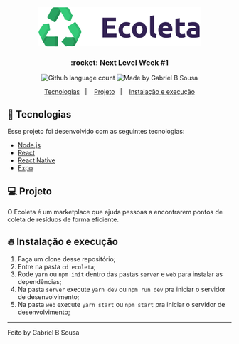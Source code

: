 <div align="center">
  <a href="https://blusoft.org.br/home/entra-21/">
    <img src="web/src/assets/logo.svg" alt="Ecoleta">
  </a>
</div>

<h3 align="center">
  :rocket: Next Level Week #1
</h3>

<p align="center">
  <img alt="Github language count" src="https://img.shields.io/github/languages/count/gabrielbudke/ecoleta?color=34cb79&style=plastic">

  <img alt="Made by Gabriel B Sousa" src="https://img.shields.io/badge/made%20by-Gabriel%20B%20Sousa-34cb79">
</p>

<p align="center">
  <a href="#rocket-tecnologias">Tecnologias</a>&nbsp;&nbsp;&nbsp;|&nbsp;&nbsp;&nbsp;
  <a href="#computer-projeto">Projeto</a>&nbsp;&nbsp;&nbsp;|&nbsp;&nbsp;&nbsp;
  <a href="#fire-instalacao-e-execucao">Instalação e execução</a>
</p>

## :rocket: Tecnologias

Esse projeto foi desenvolvido com as seguintes tecnologias:

- [Node.js](https://nodejs.org/en/)
- [React](https://reactjs.org)
- [React Native](https://facebook.github.io/react-native/)
- [Expo](https://expo.io/)

## :computer: Projeto

O Ecoleta é um marketplace que ajuda pessoas a encontrarem pontos de coleta de resíduos de forma eficiente.

## :fire: Instalação e execução

1. Faça um clone desse repositório;
2. Entre na pasta `cd ecoleta`;
3. Rode `yarn` ou `npm init` dentro das pastas `server` e `web` para instalar as dependências;
4. Na pasta `server` execute `yarn dev` ou `npm run dev` pra iniciar o servidor de desenvolvimento;
5. Na pasta `web` execute `yarn start` ou `npm start` pra iniciar o servidor de desenvolvimento;

---
Feito by Gabriel B Sousa
